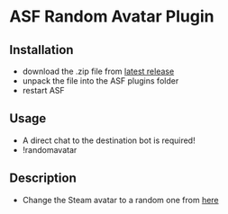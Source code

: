 # ASF Random Avatar Plugin

## Installation
- download the .zip file from [latest release](https://github.com/Zignixx/ASF-RandomAvatarPlugin/releases/latest)
- unpack the file into the ASF plugins folder
- restart ASF

## Usage
- A direct chat to the destination bot is required!
- !randomavatar

## Description
- Change the Steam avatar to a random one from [here](https://steamcommunity.com/actions/GameAvatars/)
